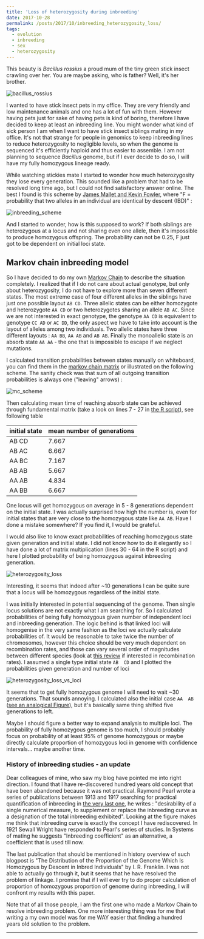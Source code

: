 ```yaml
---
title: 'Loss of heterozygosity during inbreeding'
date: 2017-10-28
permalink: /posts/2017/10/inbreeding_heterozygosity_loss/
tags:
  - evolution
  - inbreeding
  - sex
  - heterozygosity
---
```


This beauty is _Bacillus rossius_ a proud mum of the tiny green stick insect crawling over her. You are maybe asking, who is father? Well, it's her brother.

![bacillus_rossius](https://raw.githubusercontent.com/KamilSJaron/inbreeding_heterozygosity_loss/master/figures/bacillus_rossius_mum_with_baby.jpg)

I wanted to have stick insect pets in my office.
They are very friendly and low maintenance animals and one has a lot of fun with them.
However having pets just for sake of having pets is kind of boring,
therefore I have decided to keep at least an inbreeding line.
You might wonder what kind of sick person I am when I want to have stick insect siblings mating in my office.
It's not that strange for people in genomics to keep inbreeding lines to reduce heterozygosity to negligible levels, so when the genome is sequenced it's efficiently haploid and thus easier to assemble.
I am not planning to sequence _Bacillus_ genome, but if I ever decide to do so, I will have my fully homozygous lineage ready.

While watching stickies mate I started to wonder how much heterozygosity they lose every generation.
This sounded like a problem that had to be resolved long time ago, but I could not find satisfactory answer online. The best I found is this scheme by [James Mallet and Kevin Fowler](http://www.ucl.ac.uk/~ucbhdjm/courses/b242/InbrDrift/InbrDrift.html), where "F = probability that two alleles in an individual are identical by descent (IBD)" :

![inbreeding_scheme](https://raw.githubusercontent.com/KamilSJaron/inbreeding_heterozygosity_loss/master/figures/inbreeding_scheme_Mallet_and_Fowler.gif)

And I started to wonder, how is this supposed to work? If both siblings are heterozygous at a locus and not sharing even one allele, then it's impossible to produce homozygous offspring. The probability can not be 0.25, F just got to be dependent on initial loci state.

## Markov chain inbreeding model

So I have decided to do my own [Markov Chain](https://en.wikipedia.org/wiki/Markov_chain) to describe the situation completely. I realized that if I do not care about actual genotype, but only about heterozygosity, I do not have to explore more than seven different states. The most extreme case of four different alleles in the siblings have just one possible layout `AB CD`. Three allelic states can be either homozygote and heterozygote `AA CD` or two heterozygotes sharing an allele `AB AC`. Since we are not interested in exact genotype, the genotype `AA CD` is equivalent to genotype `CC AD` or `AC DD`, the only aspect we have to take into account is the layout of alleles among two individuals. Two allelic states have three different layouts : `AA BB`, `AA AB` and `AB AB`. Finally the monoallelic state is an absorb state `AA AA` - the one that is impossible to escape if we neglect mutations.

I calculated transition probabilities between states manually on whiteboard, you can find them in the [markov chain matrix](https://github.com/KamilSJaron/inbreeding_heterozygosity_loss/blob/master/data/inbreeding_mc.tsv) or illustrated on the following scheme. The sanity check was that sum of all outgoing transition probabilities is always one ("leaving" arrows) :

![mc_scheme](https://raw.githubusercontent.com/KamilSJaron/inbreeding_heterozygosity_loss/master/figures/markov_chain_scheme.png)

Then calculating mean time of reaching absorb state can be achieved through fundamental matrix (take a look on lines 7 - 27 in [the R script](https://github.com/KamilSJaron/inbreeding_heterozygosity_loss/blob/master/mc_analysis.R)), see following table

| initial state  |  mean number of generations  |
| -------------- | ---------------------------- |
|     AB  CD     |         7.667                |
|     AB  AC     |         6.667                |
|     AA  BC     |         7.167                |
|     AB  AB     |         5.667                |
|     AA  AB     |         4.834                |
|     AA  BB     |         6.667                |

One locus will get homozygous on average in 5 - 8 generations dependent on the initial state. I was actually surprised how high the number is, even for initial states that are very close to the homozygous state like `AA AB`. Have I done a mistake somewhere? If you find it, I would be grateful.

I would also like to know exact probabilities of reaching homozygous state given generation and initial state. I did not know how to do it elegantly so I have done a lot of matrix multiplication (lines 30 - 64 in the R script) and here I plotted probability of being homozygous against inbreeding generation.

![heterozygosity_loss](https://raw.githubusercontent.com/KamilSJaron/inbreeding_heterozygosity_loss/master/figures/heterozigosity_loss_during_inbreeding.png)

Interesting, it seems that indeed after ~10 generations I can be quite sure that a locus will be homozygous regardless of the initial state.

I was initially interested in potential sequencing of the genome. Then single locus solutions are not exactly what I am searching for. So I calculated probabilities of being fully homozygous given number of independent loci and inbreeding generation. The logic behind is that linked loci will homogenise in the very same fashion as the loci we actually calculate probabilities of. It would be reasonable to take twice the number of chromosomes, however this choice should be very much dependent on recombination rates, and those can vary several order of magnitudes between different species (look at [this review](http://rstb.royalsocietypublishing.org/content/372/1736/20160455) if interested in recombination rates). I assumed a single type initial state `AB  CD` and I plotted the probabilities given generation and number of loci

![heterozygosity_loss_vs_loci](https://raw.githubusercontent.com/KamilSJaron/inbreeding_heterozygosity_loss/master/figures/heterozigosity_loss_num_of_ABCD_loci.png)

It seems that to get fully homozygous genome I will need to wait ~30 generations. That sounds annoying. I calculated also the initial case `AA  AB` ([see an analogical Figure](https://raw.githubusercontent.com/KamilSJaron/inbreeding_heterozygosity_loss/master/figures/heterozigosity_loss_num_of_AAAB_loci.png)), but it's basically same thing shifted five generations to left.

 Maybe I should figure a better way to expand analysis to multiple loci. The probability of fully homozygous genome is too much, I should probably focus on probability of at least 95% of genome homozygous or maybe directly calculate proportion of homozygous loci in genome with confidence intervals... maybe another time.

### History of inbreeding studies - an update

Dear colleagues of mine, who saw my blog have pointed me into right direction. I found that I have re-discovered hundred years old concept that have been abandoned because it was not practical.
Raymond Pearl wrote a series of publications between 1913 and 1917 searching for practical quantification of inbreeding in [the very last one](http://www.journals.uchicago.edu/doi/pdfplus/10.1086/279638),
he writes : "desirability of a single numerical measure,
to supplement or replace the inbreeding curve as a designation of the total inbreeding exhibited".
Looking at the figure makes me think that inbreeding curve is exactly the concept I have rediscovered.
In 1921 Sewall Wright have responded to Pearl's series of studies.
In Systems of mating he suggests "Inbreeding coefficient" as an alternative,
a coefficient that is used till now.

The last publication that should be mentioned in history overview of such blogpost is "The Distribution of the Proportion of the Genome Which Is Homozygous by Descent in Inbred Individuals" by I. R. Franklin.
I was not able to actually go through it,
but it seems that he have resolved the problem of linkage.
I promise that if I will ever try to do proper calculation of proportion of homozygous proportion of genome during inbreeding, I will confront my results with this paper.

Note that of all those people, I am the first one who made a Markov Chain to resolve inbreeding problem. One more interesting thing was for me that writing a my own model was for me WAY easier that finding a hundred years old solution to the problem.


------
